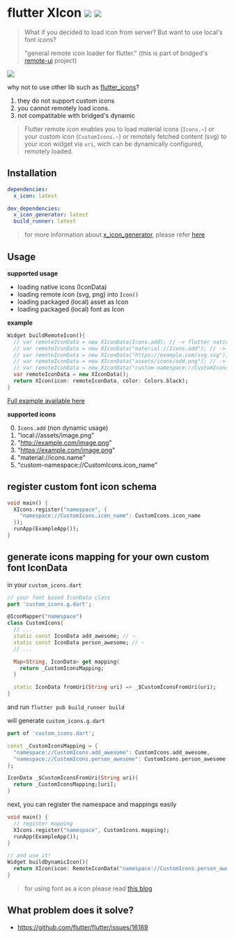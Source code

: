 # flutter XIcon [![](https://img.shields.io/badge/pub-latest-brightgreen)](https://pub.dev/packages/x_icon) [![](https://img.shields.io/badge/generator-latest-brightgreen)](https://pub.dev/packages/x_icon_generator)

> What if you decided to load icon from server? But want to use local's font icons?
>
> "general remote icon loader for flutter." (this is part of bridged's [remote-ui](https://github.com/softmarshmallow/remote-ui) project)

![](./doc/remote-icon-demo.gif)


why not to use other lib such as [flutter_icons](https://github.com/flutter-studio/flutter-icons)?
1. they do not support custom icons
2. you cannot remotely load icons.
3. not compatitable with bridged's dynamic


> Flutter remote icon enables you to load material icons (`Icons.~`) or your custom icon (`CustomIcons.~`) or remotely fetched content (svg) to your icon widget via `uri`, wich can be dynamically configured, remotely loaded.

## Installation

```yaml
dependencies:
  x_icon: latest

dev_dependencies:
  x_icon_generator: latest
  build_runner: latest
```
> for more information about  [x_icon_generator](../x_icon_generator), please refer [here](../x_icon_generator)



## Usage

**supported usage**
* loading native icons (IconData)
* loading remote icon (svg, png) into `Icon()`
* loading packaged (local) asset as Icon
* loading packaged (local) font as Icon

**example**
```dart
Widget buildRemoteIcon(){
  // var remoteIconData = new XIconData(Icons.add); // -> flutter native material icons
  // var remoteIconData = new XIconData("material://Icons.add"); // -> native material icons remotely (dynamically)
  // var remoteIconData = new XIconData("https://example.com/svg.svg");  // -> loading remote svg
  // var remoteIconData = new XIconData("assets/icons/add.png"); // -> loading local assets
  // var remoteIconData = new XIconData("custom-namespace://CustomIcons.icon_name"); // -> (requires pre-usage definition)
  var remoteIconData = new XIconData();
  return XIcon(icon: remoteIconData, color: Colors.black);
}
```

[Full example available here](./example)

**supported icons**

0.  `Icons.add` (non dynamic usage)
1.  "local://assets/image.png"
2.  "http://example.com/image.png"
3.  "https://example.com/image.png"
4.  "material://icons.name"
5.  "custom-namespace://CustomIcons.icon_name"



## register custom font icon schema
```dart
void main() {
  XIcons.register("namespace", {
    "namespace://CustomIcons.icon_name": CustomIcons.icon_name
  });
  runApp(ExampleApp());
}
```

## generate icons mapping for your own custom font IconData

in your `custom_icons.dart`
```dart
// your font based IconData class
part 'custom_icons.g.dart';

@IconMapper("namespace")
class CustomIcons{
  // ...
  static const IconData add_awesome; // ~
  static const IconData person_awesome; // ~
  // ...

  Map<String, IconData> get mapping{
    return _CustomIconsMapping;
  }

  static IconData fromUri(String uri) => _$CustomIconsFromUri(uri);
}
```

and run `flutter pub build_runner build`

will generate `custom_icons.g.dart`
```dart
part of 'custom_icons.dart';

const _CustomIconsMapping = {
  "namespace://CustomIcons.add_awesome": CustomIcons.add_awesome,
  "namespace://CustomIcons.person_awesome": CustomIcons.person_awesome,
};

IconData _$CustomIconsFromUri(String uri){
  return _CustomIconsMapping;[uri];
}
```

next, you can register the namespace and mappings easily
```dart
void main() {
  // register mapping
  XIcons.register("namespace", CustomIcons.mapping);
  runApp(ExampleApp());
}

// and use it!
Widget buildDynamicIcon(){
  return XIcon(icon: RemoteIconData("namespace://CustomIcons.person_awesome"));
}
```

> for using font as a icon please read [this blog](https://medium.com/flutterpub/how-to-use-custom-icons-in-flutter-834a079d977)



## What problem does it solve?

- https://github.com/flutter/flutter/issues/16189
